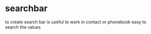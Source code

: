 # searchbar
to create search bar
is useful to work in contact or phonebook
easy to search the values
